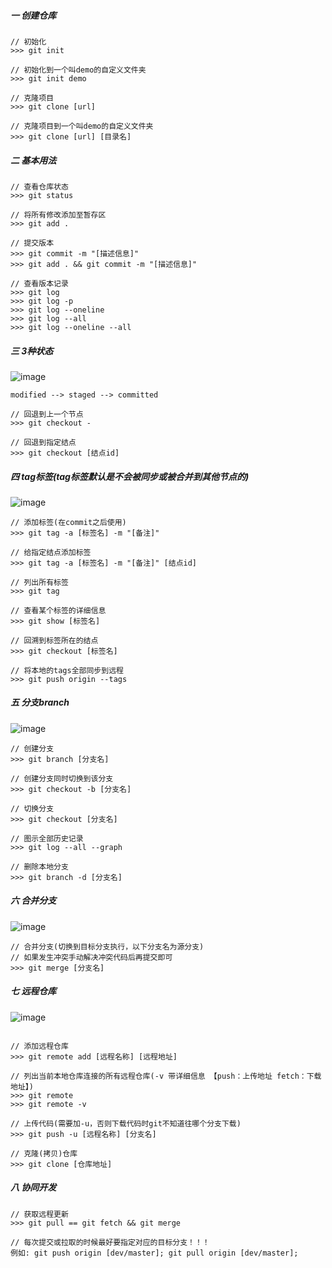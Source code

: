 ##### 一 创建仓库
```
// 初始化
>>> git init 

// 初始化到一个叫demo的自定义文件夹
>>> git init demo 

// 克隆项目
>>> git clone [url]

// 克隆项目到一个叫demo的自定义文件夹
>>> git clone [url] [目录名]
```

##### 二 基本用法
```
// 查看仓库状态
>>> git status

// 将所有修改添加至暂存区
>>> git add .

// 提交版本
>>> git commit -m "[描述信息]"
>>> git add . && git commit -m "[描述信息]"

// 查看版本记录
>>> git log
>>> git log -p
>>> git log --oneline
>>> git log --all
>>> git log --oneline --all
```

##### 三 3种状态
![image](https://note.youdao.com/yws/public/resource/464818f913c3e84b067f5e995f01890a/FFDF74A49624483DBABD83D6C5B0AF57)
```
modified --> staged --> committed

// 回退到上一个节点
>>> git checkout -

// 回退到指定结点
>>> git checkout [结点id]
```

##### 四 tag标签(tag标签默认是不会被同步或被合并到其他节点的)
![image](https://note.youdao.com/yws/public/resource/464818f913c3e84b067f5e995f01890a/815A0A4B28AF415DB6B9220DBF151D3D)
```
// 添加标签(在commit之后使用)
>>> git tag -a [标签名] -m "[备注]"

// 给指定结点添加标签
>>> git tag -a [标签名] -m "[备注]" [结点id]

// 列出所有标签
>>> git tag

// 查看某个标签的详细信息
>>> git show [标签名]

// 回溯到标签所在的结点
>>> git checkout [标签名]

// 将本地的tags全部同步到远程
>>> git push origin --tags
```

##### 五 分支branch
![image](https://note.youdao.com/yws/public/resource/464818f913c3e84b067f5e995f01890a/CC81EAF8B768472E8C235810B4A19DA8)
```
// 创建分支
>>> git branch [分支名]

// 创建分支同时切换到该分支
>>> git checkout -b [分支名]

// 切换分支
>>> git checkout [分支名]

// 图示全部历史记录
>>> git log --all --graph

// 删除本地分支
>>> git branch -d [分支名]
```

##### 六 合并分支
![image](https://note.youdao.com/yws/public/resource/464818f913c3e84b067f5e995f01890a/332BCB838D6E46B9B43BDC7271D4E883)
```
// 合并分支(切换到目标分支执行，以下分支名为源分支)
// 如果发生冲突手动解决冲突代码后再提交即可
>>> git merge [分支名]
```

##### 七 远程仓库
![image](https://note.youdao.com/yws/public/resource/464818f913c3e84b067f5e995f01890a/325D573EC5F549BC884AF38A3AEA81C8)
```

// 添加远程仓库
>>> git remote add [远程名称] [远程地址]

// 列出当前本地仓库连接的所有远程仓库(-v 带详细信息 【push：上传地址 fetch：下载地址】)
>>> git remote
>>> git remote -v

// 上传代码(需要加-u，否则下载代码时git不知道往哪个分支下载)
>>> git push -u [远程名称] [分支名]

// 克隆(拷贝)仓库
>>> git clone [仓库地址]
```

##### 八 协同开发
```
// 获取远程更新
>>> git pull == git fetch && git merge

// 每次提交或拉取的时候最好要指定对应的目标分支！！！
例如: git push origin [dev/master]; git pull origin [dev/master];
```
